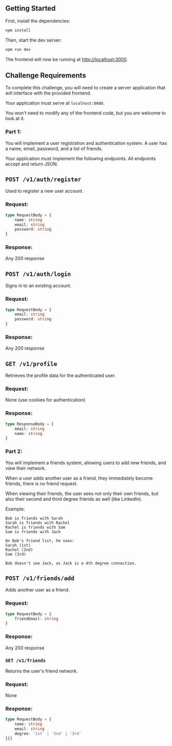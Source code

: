 ## Getting Started

First, install the dependencies:

```bash
npm install
```

Then, start the dev server:
```bash
npm run dev
```

The frontend will now be running at [http://localhost:3000](http://localhost:3000).

## Challenge Requirements

To complete this challenge, you will need to create a server application that will interface with the provided frontend.

Your application must serve at `localhost:8080`.

You won't need to modify any of the frontend code, but you are welcome to look at it.


### Part 1:

You will implement a user registration and authentication system. A user has a name, email, password, and a list of friends.

Your application must implement the following endpoints. All endpoints accept and return JSON.

## `POST /v1/auth/register`
Used to register a new user account.

### Request:
```ts
type RequestBody = {
    name: string
    email: string
    password: string
}
```

### Response:
Any 200 response

## `POST /v1/auth/login`
Signs in to an existing account.

### Request:
```ts
type RequestBody = {
    email: string
    password: string
}
```

### Response:
Any 200 response

## `GET /v1/profile`
Retrieves the profile data for the authenticated user.

### Request:
None (use cookies for authentication)

### Response:
```ts
type ResponseBody = {
    email: string
    name: string
}
```

### Part 2:

You will implement a friends system, allowing users to add new friends, and view their network.

When a user adds another user as a friend, they immediately become friends, there is no friend request.

When viewing their friends, the user sees not only their own friends, but also their second and third degree friends as well (like LinkedIn).

Example:
```
Bob is friends with Sarah
Sarah is friends with Rachel
Rachel is friends with Sam
Sam is friends with Jack

On Bob's friend list, he sees:
Sarah (1st)
Rachel (2nd)
Sam (3rd)

Bob doesn't see Jack, as Jack is a 4th degree connection.
```

## `POST /v1/friends/add`
Adds another user as a friend.

### Request:
```ts
type RequestBody = {
    friendEmail: string
}
```

### Response:
Any 200 response

### `GET /v1/friends`
Returns the user's friend network.

### Request:
None

### Response:
```ts
type RequestBody = {
    name: string
    email: string
    degree: '1st' | '2nd' | '3rd'
}[]
```
